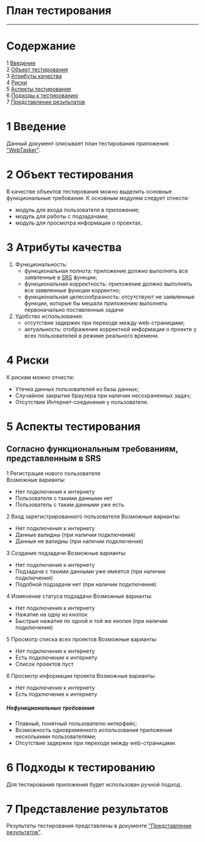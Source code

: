 # План тестирования  
---

# Содержание  
1 [Введение](#introduction)  
2 [Объект тестирования](#items)  
3 [Атрибуты качества](#quality)  
4 [Риски](#risk)  
5 [Аспекты тестирования](#features)  
6 [Подходы к тестированию](#approach)  
7 [Представление результатов](#pass)  

<a name="introduction"/>  

# 1 Введение  

Данный документ описывает план тестирования приложения ["WebTasker"](https://github.com/Dmitry720/WebTasker).

<a name="items"/>  

# 2 Объект тестирования  

В качестве объектов тестирования можно выделить основные функциональные требования. К основным модулям следует отнести: 
* модуль для входа пользователя в приложение;  
* модуль для работы с подзадачами;   
* модуль для просмотра информации о проектах.   

<a name="quality"/>  

# 3 Атрибуты качества  

1. Функциональность:  
    - функциональная полнота: приложение должно выполнять все заявленные в [SRS](https://github.com/Dmitry720/WebTasker/blob/master/Documents/Requirements/RequirementsDocument.md#31-%D1%84%D1%83%D0%BD%D0%BA%D1%86%D0%B8%D0%BE%D0%BD%D0%B0%D0%BB%D1%8C%D0%BD%D1%8B%D0%B5-%D1%82%D1%80%D0%B5%D0%B1%D0%BE%D0%B2%D0%B0%D0%BD%D0%B8%D1%8F-) функции;
    - функциональная корректность: приложение должно выполнять все заявленные функции корректно;  
    - функциональная целесообразность: отсутствуют не заявленные функции, которые бы мешали приложению выполнять первоначально поставленные задачи
2. Удобство использования:  
    - отсутствие задержек при переходе между web-страницами;    
    - актуальность: отображение корректной информации о проекте у всех пользователей в режиме реального времени. 

<a name="risk"/>  

# 4 Риски  

К рискам можно отнести:
* Утечка данных пользователей из базы данных;  
* Случайное закрытие браузера при наличии несохраненных задач;  
* Отсутствие Интернет-соединения у пользователя.

<a name="features"/>  

# 5 Аспекты тестирования  

## Согласно функциональным требованиям, представленным в SRS  
1  Регистрация нового пользователя  
  Возможные варианты:
  * Нет подключения к интернету
  * Пользователя с такими данными нет  
  * Пользователь с таким данными уже есть  
  
2  Вход зарегистрированного пользователя 
  Возможные варианты:
  * Нет подключения к интернету
  * Данные валидны (при наличии подключения)   
  * Данные не валидны (при наличии подключения)  

3  Создание подзадачи
  Возможные варианты:
  * Нет подключения к интернету
  * Подзадача с такими данными уже имеется (при наличии подключения)  
  * Подобной подзадачи нет (при наличии подключения)  

4  Изменение статуса подзадачи 
  Возможные варианты:
  * Нет подключения к интернету  
  * Нажатие на одну из кнопок  
  * Быстрые нажатия по одной и той же кнопке (при наличии подключения)  
  
5  Просмотр списка всех проектов
  Возможные варианты:
  * Нет подключения к интернету
  * Есть подключение к интернету  
  * Список проектов пуст
  
6  Просмотр информации проекта
  Возможные варианты:
  * Нет подключения к интернету
  * Есть подключение к интернету  

##### Нефункциональные требования  

* Плавный, понятный пользователю интерфейс;
* Возможность одновременного использования приложения несколькими пользователями;  
* Отсутствие задержек при переходе между web-страницами.  

<a name="approach"/>  

# 6 Подходы к тестированию  

Для тестирования приложения будет использован ручной подход.  

<a name="pass"/>  

# 7 Представление результатов  

Результаты тестирования представлены в документе ["Представление результатов"](../Tests/TestResults.md).  
